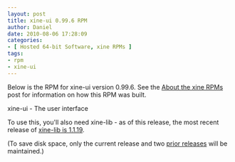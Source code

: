 ```yaml
---
layout: post
title: xine-ui 0.99.6 RPM
author: Daniel
date: 2010-08-06 17:28:09
categories:
- [ Hosted 64-bit Software, xine RPMs ]
tags:
- rpm
- xine-ui
---
```


Below is the RPM for xine-ui version 0.99.6. See the [About the xine RPMs][abt] post for information on how this RPM was built.

xine-ui - The user interface

To use this, you'll also need xine-lib - as of this release, the most recent release of [xine-lib is 1.1.19][lib].

(To save disk space, only the current release and two [prior releases][pri] will be maintained.)


[abt]: /2005/about-the-xine-rpms.html "About the xine RPMs &bull; The Bit Badger Blog"
[lib]: /2010/xine-lib-1-1-19-rpm.html "xine-lib 1.1.19 RPM &bull; The Bit Badger Blog"
[pri]: /2007/xine-ui-0-99-5-rpm.html "xine-ui 0.99.5 RPM &bull; The Bit Badger Blog"
